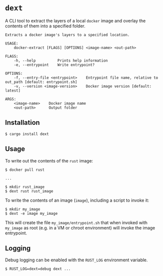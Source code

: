# `dext`

A CLI tool to extract the layers of a local `docker` image and overlay the contents of them into a specified folder.

```
Extracts a docker image's layers to a specified location.

USAGE:
    docker-extract [FLAGS] [OPTIONS] <image-name> <out-path>

FLAGS:
    -h, --help          Prints help information
    -e, --entrypoint    Write entrypoint?

OPTIONS:
    -f, --entry-file <entrypoint>    Entrypoint file name, relative to out_path [default: entrypoint.sh]
    -v, --version <image-version>    Docker image version [default: latest]

ARGS:
    <image-name>    Docker image name
    <out-path>      Output folder
```

## Installation

```
$ cargo install dext
```

## Usage

To write out the contents of the `rust` image:

```
$ docker pull rust

...

$ mkdir rust_image
$ dext rust rust_image
```

To write the contents of an image (`image`), including a script to invoke it:

```
$ mkdir my_image
$ dext -e image my_image
```

This will create the file `my_image/entrypoint.sh` that when invoked with `my_image` as root (e.g. in a VM or chroot environment) will invoke the image entrypoint.

## Logging

Debug logging can be enabled with the `RUST_LOG` environment variable.

```
$ RUST_LOG=dext=debug dext ...
```
